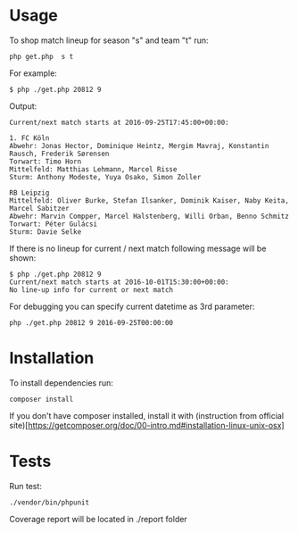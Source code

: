 Usage
=====

To shop match lineup for season "s" and team "t" run:

```
php get.php  s t
```

For example:

```
$ php ./get.php 20812 9
```

Output:

```
Current/next match starts at 2016-09-25T17:45:00+00:00:

1. FC Köln
Abwehr: Jonas Hector, Dominique Heintz, Mergim Mavraj, Konstantin Rausch, Frederik Sørensen
Torwart: Timo Horn
Mittelfeld: Matthias Lehmann, Marcel Risse
Sturm: Anthony Modeste, Yuya Osako, Simon Zoller

RB Leipzig
Mittelfeld: Oliver Burke, Stefan Ilsanker, Dominik Kaiser, Naby Keita, Marcel Sabitzer
Abwehr: Marvin Compper, Marcel Halstenberg, Willi Orban, Benno Schmitz
Torwart: Péter Gulácsi
Sturm: Davie Selke
```

If there is no lineup for current / next match following message will be shown:
 
```
$ php ./get.php 20812 9
Current/next match starts at 2016-10-01T15:30:00+00:00:
No line-up info for current or next match
```

For debugging you can specify current datetime as 3rd parameter:
 
```
php ./get.php 20812 9 2016-09-25T00:00:00
```

Installation
============

To install dependencies run:
```
composer install
```

If you don't have composer installed, install it with (instruction from official site)[https://getcomposer.org/doc/00-intro.md#installation-linux-unix-osx]


Tests
=====

Run test:

```
./vendor/bin/phpunit
```


Coverage report will be located in ./report folder
